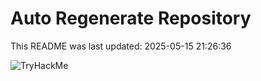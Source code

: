 # Auto Regenerate Repository

This README was last updated: 2025-05-15 21:26:36

 ![TryHackMe](https://tryhackme.com/badge/533634)